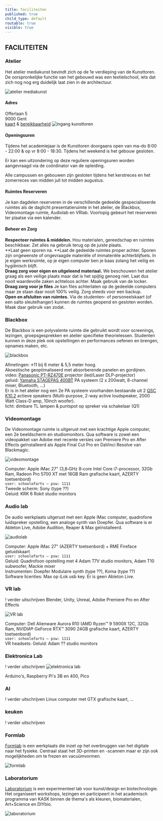 ```yaml
---
title: faciliteiten
published: true
child_type: default
routable: true
visible: true
---
```

## FACILITEITEN

### Atelier
Het atelier mediakunst bevindt zich op de 1e verdieping van de Kunsttoren. De oorspronkelijke functie van het gebouwd was een textielschool, iets dat zich nog nog erg duidelijk laat zien in de architectuur.     

![atelier mediakunst](uitkijk.jpg)

#### Adres
Offerlaan 5    
9000 Gent    
[kaart](https://www.google.com/maps/dir//Offerlaan+5,+9000+Gent/@51.0442882,3.7048299,987m/data=!3m1!1e3!4m8!4m7!1m0!1m5!1m1!1s0x47c37166edf87939:0x9204369e1efa3c9f!2m2!1d3.7092073!2d51.0442883?hl=nl) & [bereikbaarheid](https://schoolofartsgent.be/nl/over-ons/locaties/campus-bijloke-de-kunsttoren#campus-bijloke-de-kunsttoren)
![ingang kunsttoren](ingang_offerlaan.jpg)
#### Openingsuren
Tijdens het academiejaar is de Kunsttoren doorgaans open van ma-do 8:00 - 22:00 & op vr 8:00 - 18:30. Tijdens het weekend is het gebouw gesloten.

Er kan een uitzondering op deze reguliere openingsuren worden aangevraagd via de coördinator van de opleiding.

Alle campussen en gebouwen zijn gesloten tijdens het kerstreces en het zomerreces van midden juli tot midden augustus.

#### Ruimtes Reserveren
Je kan dagdelen reserveren in de verschillende gedeelde gespecialiseerde ruimtes als de daglicht presentatieruimte in het atelier, de Blackbox, Videomontage ruimte, Audiolab en VRlab. Voorlopig gebeurt het reserveren ter plaatse via een kalender.

#### Beheer en Zorg
**Respecteer ruimtes & middelen.** Hou materialen, gereedschap en ruimtes beschikbaar. Zet alles na gebruik terug op de juiste plaats.    
**Laat geen sporen na. **Laat de gedeelde ruimtes proper achter. Sporen zijn ongewenste of ongevraagde materiële of immateriële achterblijfsels. In je eigen werkruimte, op je eigen computer ben je baas zolang het veilig en hygiënisch blijft.    
**Draag zorg voor eigen en uitgeleend materiaal.** We beschouwen het atelier graag als een veilige plaats maar dat is het spijtig genoeg niet. Laat dus nooit waardevolle zaken achteloos achter. Maak gebruik van de locker.    
**Draag zorg voor je files** Je kan files achterlaten op de gedeelde computers maar ze staan daar nooit 100% veilig. Zorg steeds voor een backup.     
**Open en afsluiten van ruimtes.** Via de studenten- of personeelskaart (of een salto sleutelhanger) kunnen de ruimtes geopend en gesloten worden. Maak daar gebruik van zodat.    

### Blackbox
De Blackbox is een polyvalente ruimte die gebruikt wordt voor screenings, lezingen, groepsgesprekken en atelier specifieke theorielessen. Studenten kunnen in deze plek ook opstellingen en performances oefenen en brengen, opnames maken, etc.

![blackbox](blackbox.jpg)

Afmetingen: ±11 bij 6 meter & 5,5 meter hoog.    
Akoestische geoptimaliseerd met absorberende panelen en gordijnen.    
video: [Panasonic PT-RZ470E](https://nl.business.panasonic.be/visual-system/sites/default/eu-files/visual-systems/files/technical_downloads/PT-RZ470E_E.pdf) projector (led/Laser DLP-projector)    
geluid: [Yamaha STAGEPAS 400BT](https://usa.yamaha.com/files/download/other_assets/1/1142301/stagepas_600bt_en_om_c0.pdf) PA systeem (2 x 200watt, 8-channel mixer, Bluetooth, ...)    
Er is in het atelier nog een 2e PA systeem voorhanden bestaande uit 2 [QSC K10.2](https://www.qsc.com/resource-files/productresources/spk/k.2/q_spk_k2_usermanual.pdf) actieve speakers (Multi-purpose, 2-way active loudspeaker, 2000 Watt Class-D amp, 10inch woofer).    
licht: dimbare TL lampen & puntspot op spreker via schakelaar (Q1)

### Videomontage
De Videomontage ruimte is uitgerust met een krachtige Apple computer, een 2e beeldscherm en studiomonitors. Qua software is zowel een videopakket van Adobe met recente versies van Premiere Pro en After Effects geïnstalleerd als Apple Final Cut Pro en DaVinci Resolve van Blackmagic.    

![videomontage](videomontage.jpg)

Computer: Apple iMac 27" (3,8‐GHz 8‐core Intel Core i7-processor, 32Gb Ram, Radeon
Pro 5700 XT met 16GB Ram  grafische kaart, AZERTY toetsenbord)    
`user: schoolofarts – psw: 1111`    
Tweede scherm: Sony (type ??)    
Geluid: KRK 6 Rokit studio monitors

### Audio lab
De audio werkplaats uitgerust met een Apple iMac computer, quadrofone luidspreker opstelling, een analoge synth van Doepfer. Qua software is er Ableton Live, Adobe Audition, Reaper & Max geïnstalleerd.

![audiolab](audio.jpg)

Computer: Apple iMac 27" (AZERTY toetsenbord) + RME Fireface geluidskaart    
`user: schoolofarts – psw: 1111`    
Geluid: Quadrofoon opstelling met 4 Adam T7V studio monitors, Adam T10 subwoofer, Mackie mixer    
Instrumenten: Doepfer Modulaire synth (type ??), Koma (type ??)    
Software licenties: Max op iLok usb key. Er is geen Ableton Live.

### VR lab
! verder uitschrijven
Blender, Unity, Unreal, Adobe Premiere Pro en After Effects

![VR lab](VR.jpg)


Computer: Dell Alienware Aurora R10 (AMD Ryzen™ 9 5900X 12C, 32Gb Ram, NVIDIA® GeForce RTX™ 3090 24GB grafische kaart, AZERTY toetsenbord)     
`user: schoolofarts – psw: 1111`    
VR headsets:
Geluid: Adam ?? studio monitors

### Elektronica Lab
! verder uitschrijven
![elektronica lab](elektronics.jpg)


Arduino's, Raspberry Pi's 3B en 400, Pico
### AI
! verder uitschrijven
Linux computer met GTX grafische kaart, ...

### keuken
! verder uitschrijven

### Formlab
[Formlab](https://www.formlab.schoolofarts.be/) is een werkplaats die inzet op het overbruggen van het digitale naar het fysieke. Centraal staat het 3D-printen en -scannen maar er zijn ook mogelijkheden om te frezen en vacuümvormen.

![formlab](formlab.jpg)


### Laboratorium
[Laboratorium](http://laboratorium.bio/) is een experimenteel lab voor kunst/design en biotechnologie. Het organiseert workshops, lezingen en participeert in het academisch programma van KASK binnen de thema's als kleuren, biomaterialen, Art+Science en DIYbio.

![laboratorium](laboratorium.jpg)
